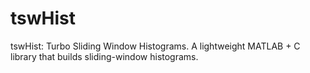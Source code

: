 # tswHist
tswHist: Turbo Sliding Window Histograms. A lightweight MATLAB + C library that builds sliding-window histograms.
